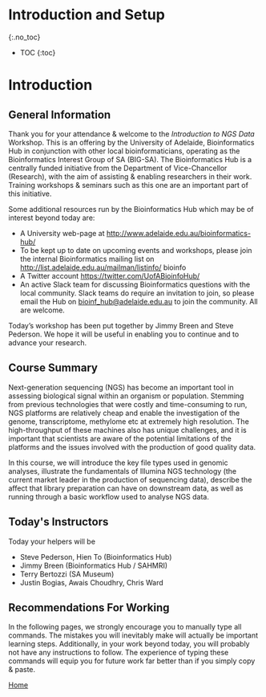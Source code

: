 # Introduction and Setup
{:.no_toc}

* TOC
{:toc}

# Introduction

## General Information

Thank you for your attendance & welcome to the *Introduction to NGS Data* Workshop.
This is an offering by the University of Adelaide, Bioinformatics Hub in conjunction with other local bioinformaticians, operating as the Bioinformatics Interest Group of SA (BIG-SA).
The Bioinformatics Hub is a centrally funded initiative from the Department of Vice-Chancellor (Research), with the aim of assisting & enabling researchers in their work.
Training workshops & seminars such as this one are an important part of this initiative.

Some additional resources run by the Bioinformatics Hub which may be of interest beyond today are:

- A University web-page at http://www.adelaide.edu.au/bioinformatics-hub/
- To be kept up to date on upcoming events and workshops, please join the internal Bioinformatics mailing list on http://list.adelaide.edu.au/mailman/listinfo/ bioinfo
- A Twitter account https://twitter.com/UofABioinfoHub/
- An active Slack team for discussing Bioinformatics questions with the local community. Slack teams do require an invitation to join, so please email the Hub on bioinf_hub@adelaide.edu.au to join the community. All are welcome.

Today’s workshop has been put together by Jimmy Breen and Steve Pederson.
We hope it will be useful in enabling you to continue and to advance your research.

## Course Summary

Next-generation sequencing (NGS) has become an important tool in assessing biological signal within an organism or population. Stemming from previous technologies that were costly and time-consuming to run, NGS platforms are relatively cheap and enable the investigation of the genome, transcriptome, methylome etc at extremely high resolution. The high-throughput of these machines also has unique challenges, and it is important that scientists are aware of the potential limitations of the platforms and the issues involved with the production of good quality data.

In this course, we will introduce the key file types used in genomic analyses, illustrate the fundamentals of Illumina NGS technology (the current market leader in the production of sequencing data), describe the affect that library preparation can have on downstream data, as well as running through a basic workflow used to analyse NGS data.

## Today's Instructors

Today your helpers will be

- Steve Pederson, Hien To (Bioinformatics Hub)
- Jimmy Breen (Bioinformatics Hub / SAHMRI)
- Terry Bertozzi (SA Museum)
- Justin Bogias, Awais Choudhry, Chris Ward

## Recommendations For Working

In the following pages, we strongly encourage you to manually type all commands.
The mistakes you will inevitably make will actually be important learning steps.
Additionally, in your work beyond today, you will probably not have any instructions to follow.
The experience of typing these commands will equip you for future work far better than if you simply copy & paste.



[Home](../)
